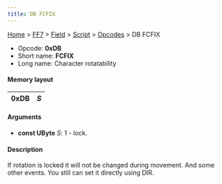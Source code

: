 ```yaml
---
title: DB FCFIX
---
```


[Home](/ff7-flat-wiki/Main%20Page.md) > [FF7](/ff7-flat-wiki/FF7.md) > [Field](/ff7-flat-wiki/FF7/Field.md) > [Script](/ff7-flat-wiki/FF7/Field/Script.md) > [Opcodes](/ff7-flat-wiki/FF7/Field/Script/Opcodes.md) > DB FCFIX

-   Opcode: **0xDB**
-   Short name: **FCFIX**
-   Long name: Character rotatability

#### Memory layout

| 0xDB | *S* |
|------|-----|

#### Arguments

-   **const UByte** *S*: 1 - lock.

#### Description

If rotation is locked it will not be changed during movement. And some
other events. You still can set it directly using DIR.
